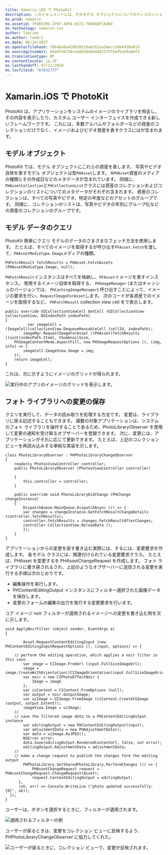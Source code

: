 ```yaml
---
title: Xamarin.iOS で PhotoKit
description: このドキュメントには、そのモデル オブジェクトについてのディスカッション PhotoKit がについて説明する方法、モデル データのクエリへとフォト ライブラリへの変更を保存します。
ms.prod: xamarin
ms.assetid: 7FDEE394-3787-40FA-8372-76A05BF184B3
ms.technology: xamarin-ios
author: lobrien
ms.author: laobri
ms.date: 06/14/2017
ms.openlocfilehash: 78646a0a420820218a8c61ea34ecc5db4438a91d
ms.sourcegitcommit: 654df48758cea602946644d2175fbdfba59a64f3
ms.translationtype: MT
ms.contentlocale: ja-JP
ms.lasthandoff: 07/11/2019
ms.locfileid: "67832737"
---
```

# <a name="photokit-in-xamarinios"></a>Xamarin.iOS で PhotoKit

PhotoKit は、アプリケーションをシステムのイメージのライブラリを照会し、その内容を表示したり、カスタム ユーザー インターフェイスを作成できる新しいフレームワークです。 これには、多数アルバムやフォルダーなどの資産のコレクションだけでなく、イメージおよびビデオ資産を表すクラスにはが含まれます。

## <a name="model-objects"></a>モデル オブジェクト

PhotoKit では、モデル オブジェクトにこれらの資産を表します。 写真やビデオ自体を表すモデル オブジェクトは型`PHAsset`します。 A`PHAsset`資産のメディアの種類とその作成日などのメタデータが含まれています。
同様に、`PHAssetCollection`と`PHCollectionList`クラスには資産のコレクションおよびコレクションのリストについてのメタデータがそれぞれ含まれます。 資産のコレクションは、すべての写真やビデオ、特定の年度などのアセットのグループです。 同様に、コレクションのリストは、写真やビデオの年別にグループ化などの資産のコレクションのグループです。

## <a name="querying-model-data"></a>モデル データのクエリ

PhotoKit 簡単にクエリ モデルのデータのさまざまなフェッチ方法を使用します。 たとえば、すべてのイメージを取得するが呼び出す`PFAsset.Fetch`を渡して、`PHAssetMediaType.Image`メディアの種類。

    PHFetchResult fetchResults = PHAsset.FetchAssets (PHAssetMediaType.Image, null);

`PHFetchResult`インスタンスはすべてを格納し、`PFAsset`イメージを表すインスタンス。 使用するイメージ自体を取得する、 `PHImageManager` (またはキャッシュのバージョンでは、 `PHCachingImageManager`) 呼び出すことによって、イメージの要求を行い、`RequestImageForAsset`します。 次のコードが各資産でのイメージを取得するなど、 `PHFetchResult` collection view cell をで表示します。


    public override UICollectionViewCell GetCell (UICollectionView collectionView, NSIndexPath indexPath)
    {
              var imageCell = (ImageCell)collectionView.DequeueReusableCell (cellId, indexPath);
            imageMgr.RequestImageForAsset ((PHAsset)fetchResults [(uint)indexPath.Item], thumbnailSize,
        PHImageContentMode.AspectFill, new PHImageRequestOptions (), (img, info) => {
            imageCell.ImageView.Image = img;
        });
        return imageCell;
    }

これは、次に示すようにイメージのグリッドが得られます。

![](photokit-images/image4.png "実行中のアプリのイメージのグリッドを表示します。")
 
## <a name="saving-changes-to-the-photo-library"></a>フォト ライブラリへの変更の保存

クエリを実行して、データの読み取りを処理する方法です。 変更は、ライブラリに戻る記述することもできます。 複数の対象アプリケーションは、システムのフォト ライブラリを操作することであるため、PhotoLibraryObserver を使用して変更の通知を受け取るオブザーバーを登録できます。 次に、変更には、アプリケーションがそれに応じて更新できます。 たとえば、上記のコレクション ビューを再読み込みする単純な実装を示します。

    class PhotoLibraryObserver : PHPhotoLibraryChangeObserver
    {
        readonly PhotosViewController controller;
        public PhotoLibraryObserver (PhotosViewController controller)
        
        {
            this.controller = controller;
        }
    
        public override void PhotoLibraryDidChange (PHChange changeInstance)
        {
            DispatchQueue.MainQueue.DispatchAsync (() => {
            var changes = changeInstance.GetFetchResultChangeDetails (controller.fetchResults);
            controller.fetchResults = changes.FetchResultAfterChanges;
            controller.CollectionView.ReloadData ();
            });
        }
    }
    
アプリケーションからの変更を戻す書き込む実際には、するには、変更要求を作成します。 各モデル クラスには、関連付けられている変更要求クラス。 たとえば、PHAsset を変更するを PHAssetChangeRequest を作成します。 フォト ライブラリに書き戻されるされ、上記のようなオブザーバーに送信される変更を実行する手順は次のとおりです。

- 編集操作を実行します。
- PHContentEditingOutput インスタンスにフィルター選択された画像データを保存します。
- 変更のフォームの編集の出力を発行する変更要求を行います。

コア イメージ noir フィルターが適用されるイメージへの変更を書き込む例を次に示します。

    void ApplyNoirFilter (object sender, EventArgs e)
    {
            
            Asset.RequestContentEditingInput (new PHContentEditingInputRequestOptions (), (input, options) => {
            
        // perform the editing operation, which applies a noir filter in this case
            var image = CIImage.FromUrl (input.FullSizeImageUrl);
            image = image.CreateWithOrientation((CIImageOrientation)input.FullSizeImageOrientation);
            var noir = new CIPhotoEffectNoir {
                Image = image
            };
            var ciContext = CIContext.FromOptions (null);
            var output = noir.OutputImage;
            var uiImage = UIImage.FromImage (ciContext.CreateCGImage (output, output.Extent));
            imageView.Image = uiImage;
        //
        // save the filtered image data to a PHContentEditingOutput instance
            var editingOutput = new PHContentEditingOutput(input);
            var adjustmentData = new PHAdjustmentData();
            var data = uiImage.AsJPEG();
            NSError error;
            data.Save(editingOutput.RenderedContentUrl, false, out error);
            editingOutput.AdjustmentData = adjustmentData;
        //
        // make a change request to publish the changes form the editing output
            PHPhotoLibrary.GetSharedPhotoLibrary.PerformChanges (() => {
                PHAssetChangeRequest request = PHAssetChangeRequest.ChangeRequest(Asset);
                request.ContentEditingOutput = editingOutput;
          },
          (ok, err) => Console.WriteLine ("photo updated successfully: {0}", ok));
      });
    }
    
ユーザーは、ボタンを選択するときに、フィルターが適用されます。

![](photokit-images/image5.png "適用されるフィルターの例")
 
ユーザーが戻るときは、変更をコレクション ビューに反映するよう、PHPhotoLibraryChangeObserver に協力してくれた。

![](photokit-images/image6.png "ユーザーが戻るときに、コレクション ビューで、変更が反映されます。")
